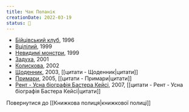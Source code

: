 ```yaml
---
title: Чак Поланік
creationDate: 2022-03-19
status: 🌱
---
```

- [Бійцівський клуб](https://uk.m.wikipedia.org/wiki/%D0%91%D1%96%D0%B9%D1%86%D1%96%D0%B2%D1%81%D1%8C%D0%BA%D0%B8%D0%B9_%D0%BA%D0%BB%D1%83%D0%B1_(%D1%80%D0%BE%D0%BC%D0%B0%D0%BD)), 1996
- [Вцілілий](https://uk.wikipedia.org/wiki/%D0%92%D1%86%D1%96%D0%BB%D1%96%D0%BB%D0%B8%D0%B9_(%D1%80%D0%BE%D0%BC%D0%B0%D0%BD_%D0%A7%D0%B0%D0%BA%D0%B0_%D0%9F%D0%BE%D0%BB%D0%B0%D0%BD%D1%96%D0%BA%D0%B0)), 1999
- [Невидимі монстри](https://uk.m.wikipedia.org/wiki/%D0%9D%D0%B5%D0%B2%D0%B8%D0%B4%D0%B8%D0%BC%D1%96_%D0%BC%D0%BE%D0%BD%D1%81%D1%82%D1%80%D0%B8), 1999
- [Задуха](https://uk.m.wikipedia.org/wiki/%D0%97%D0%B0%D0%B4%D1%83%D1%85%D0%B0_(%D1%80%D0%BE%D0%BC%D0%B0%D0%BD)), 2001
- [Колискова](https://uk.m.wikipedia.org/wiki/%D0%9A%D0%BE%D0%BB%D0%B8%D1%81%D0%BA%D0%BE%D0%B2%D0%B0_(%D1%80%D0%BE%D0%BC%D0%B0%D0%BD)), 2002
- [Щоденник](https://uk.m.wikipedia.org/wiki/%D0%A9%D0%BE%D0%B4%D0%B5%D0%BD%D0%BD%D0%B8%D0%BA_(%D1%80%D0%BE%D0%BC%D0%B0%D0%BD)), 2003, [[цитати - Щоденник|цитати]]
- [Примари](https://uk.m.wikipedia.org/wiki/%D0%9F%D1%80%D0%B8%D0%BC%D0%B0%D1%80%D0%B8_(%D1%80%D0%BE%D0%BC%D0%B0%D0%BD)), 2005, [[цитати - Примари|цитати]]
- [Рент - Усна біографія Бастера Кейсі](https://uk.m.wikipedia.org/wiki/%D0%A0%D0%B5%D0%BD%D1%82:_%D0%A3%D1%81%D0%BD%D0%B0_%D0%B1%D1%96%D0%BE%D0%B3%D1%80%D0%B0%D1%84%D1%96%D1%8F_%D0%91%D0%B0%D1%81%D1%82%D0%B5%D1%80%D0%B0_%D0%9A%D0%B5%D0%B9%D1%81%D1%96), 2007, [[цитати - Рент - Усна біографія Бастера Кейсі|цитати]]

Повернутися до [[Книжкова полиця|книжкової полиці]]

